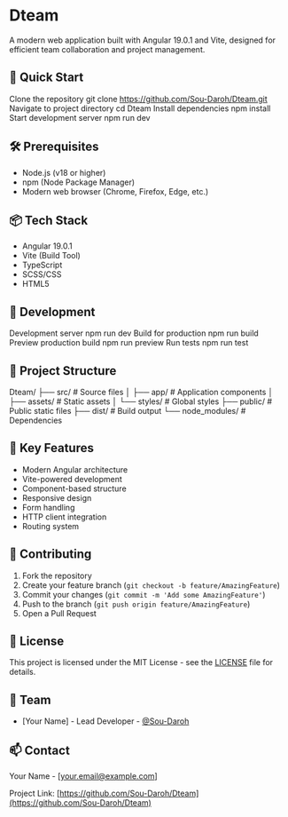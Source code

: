 # Dteam

A modern web application built with Angular 19.0.1 and Vite, designed for efficient team collaboration and project management.

## 🚀 Quick Start
Clone the repository
git clone https://github.com/Sou-Daroh/Dteam.git
Navigate to project directory
cd Dteam
Install dependencies
npm install
Start development server
npm run dev

## 🛠️ Prerequisites

- Node.js (v18 or higher)
- npm (Node Package Manager)
- Modern web browser (Chrome, Firefox, Edge, etc.)

## 📦 Tech Stack

- Angular 19.0.1
- Vite (Build Tool)
- TypeScript
- SCSS/CSS
- HTML5

## 🔧 Development
Development server
npm run dev
Build for production
npm run build
Preview production build
npm run preview
Run tests
npm run test
## 📁 Project Structure
Dteam/
├── src/ # Source files
│ ├── app/ # Application components
│ ├── assets/ # Static assets
│ └── styles/ # Global styles
├── public/ # Public static files
├── dist/ # Build output
└── node_modules/ # Dependencies


## 🔑 Key Features

- Modern Angular architecture
- Vite-powered development
- Component-based structure
- Responsive design
- Form handling
- HTTP client integration
- Routing system

## 🤝 Contributing

1. Fork the repository
2. Create your feature branch (`git checkout -b feature/AmazingFeature`)
3. Commit your changes (`git commit -m 'Add some AmazingFeature'`)
4. Push to the branch (`git push origin feature/AmazingFeature`)
5. Open a Pull Request

## 📄 License

This project is licensed under the MIT License - see the [LICENSE](LICENSE) file for details.

## 👥 Team

- [Your Name] - Lead Developer - [@Sou-Daroh](https://github.com/Sou-Daroh)

## 📫 Contact

Your Name - [your.email@example.com]

Project Link: [https://github.com/Sou-Daroh/Dteam](https://github.com/Sou-Daroh/Dteam)
